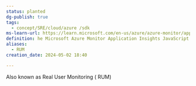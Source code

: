 ```yaml
---
status: planted
dg-publish: true
tags:
  - concept/SRE/cloud/azure /sdk
ms-learn-url: https://learn.microsoft.com/en-us/azure/azure-monitor/app/javascript-sdk
definition: he Microsoft Azure Monitor Application Insights JavaScript SDK collects usage data, which allows you to monitor and analyze the performance of JavaScript web applications.
aliases:
  - RUM
creation_date: 2024-05-02 18:40

---
```

Also known as Real User Monitoring ( RUM)
